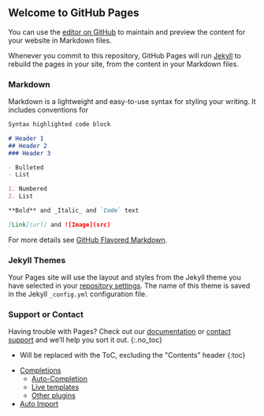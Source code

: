 ## Welcome to GitHub Pages

You can use the [editor on GitHub](https://github.com/saintdron/pages-test/edit/master/README.md) to maintain and preview the content for your website in Markdown files.

Whenever you commit to this repository, GitHub Pages will run [Jekyll](https://jekyllrb.com/) to rebuild the pages in your site, from the content in your Markdown files.

### Markdown

Markdown is a lightweight and easy-to-use syntax for styling your writing. It includes conventions for

```markdown
Syntax highlighted code block

# Header 1
## Header 2
### Header 3

- Bulleted
- List

1. Numbered
2. List

**Bold** and _Italic_ and `Code` text

[Link](url) and ![Image](src)
```

For more details see [GitHub Flavored Markdown](https://guides.github.com/features/mastering-markdown/).

### Jekyll Themes

Your Pages site will use the layout and styles from the Jekyll theme you have selected in your [repository settings](https://github.com/saintdron/pages-test/settings). The name of this theme is saved in the Jekyll `_config.yml` configuration file.

### Support or Contact

Having trouble with Pages? Check out our [documentation](https://help.github.com/categories/github-pages-basics/) or [contact support](https://github.com/contact) and we’ll help you sort it out.
{:.no_toc}

* Will be replaced with the ToC, excluding the "Contents" header
{:toc}
- [Completions](/Completions/Completions.md)
    - [Auto-Completion](/Completions/Completions.md#auto-completion)
    - [Live templates](/Completions/Completions.md#live-templates)
    - [Other plugins](/Completions/Completions.md#other-plugins)
- [Auto Import](/AutoImport/AutoImport.md)
